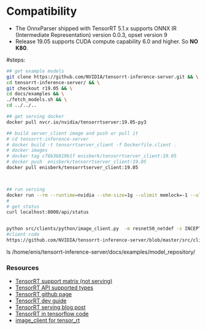 
# Compatibility
* The OnnxParser shipped with TensorRT 5.1.x supports ONNX IR (Intermediate Representation) version 0.0.3, opset version 9
* Release 19.05 supports CUDA compute capability 6.0 and higher. So **NO K80**.

#steps:
```bash
## get example models
git clone https://github.com/NVIDIA/tensorrt-inference-server.git && \
cd tensorrt-inference-server/ && \
git checkout r19.05 && \
cd docs/examples && \
./fetch_models.sh && \
cd ../../..

## get serving docker
docker pull nvcr.io/nvidia/tensorrtserver:19.05-py3

## build server_client image and push or pull it
# cd tensorrt-inference-server
# docker build -t tensorrtserver_client -f Dockerfile.client .
# docker images
# docker tag c76b36819b1f enisberk/tensorrtserver_client:19.05
# docker push  enisberk/tensorrtserver_client:19.05
docker pull enisberk/tensorrtserver_client:19.05



## run serving
docker run --rm --runtime=nvidia --shm-size=1g --ulimit memlock=-1 --ulimit stack=67108864 -p8000:8000 -p8001:8001 -p8002:8002 -v/home/enis/tensorrt-inference-server/docs/examples/model_repository/:/models nvcr.io/nvidia/tensorrtserver:19.05-py3 trtserver  --model-store=/models &
#
# get status
curl localhost:8000/api/status


python src/clients/python/image_client.py  -m resnet50_netdef -s INCEPTION qa/images/mug.jpg
#client code
https://github.com/NVIDIA/tensorrt-inference-server/blob/master/src/clients/python/image_client.py

```

ls /home/enis/tensorrt-inference-server/docs/examples/model_repository/

### Resources
* [TensorRT support matrix (not serving)](https://docs.nvidia.com/deeplearning/sdk/tensorrt-support-matrix/index.html)
* [TensorRT API supported types](https://docs.nvidia.com/deeplearning/sdk/tensorrt-api/python_api/infer/FoundationalTypes/pyFoundationalTypes.html)
* [TensorRT github page](https://github.com/nvidia/TensorRT)
* [TensorRT dev guide](https://docs.nvidia.com/deeplearning/sdk/tensorrt-developer-guide)
* [TensorRT serving blog post](https://devblogs.nvidia.com/nvidia-serves-deep-learning-inference/)
* [TensorRT in tensorflow code](https://github.com/tensorflow/models/blob/master/research/tensorrt/tensorrt.py)
* [image_client for tensor_rt](https://github.com/NVIDIA/tensorrt-inference-server/blob/master/src/clients/python/image_client.py)
